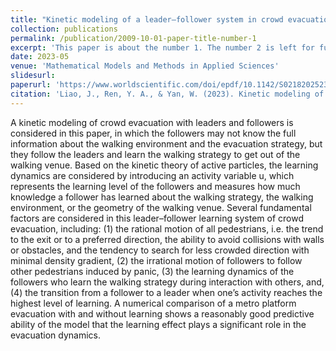 ```yaml
---
title: "Kinetic modeling of a leader–follower system in crowd evacuation with collective learning"
collection: publications
permalink: /publication/2009-10-01-paper-title-number-1
excerpt: 'This paper is about the number 1. The number 2 is left for future work.'
date: 2023-05
venue: 'Mathematical Models and Methods in Applied Sciences'
slidesurl: 
paperurl: 'https://www.worldscientific.com/doi/epdf/10.1142/S0218202523500240'
citation: 'Liao, J., Ren, Y. A., & Yan, W. (2023). Kinetic modeling of a leader–follower system in crowd evacuation with collective learning. Mathematical Models and Methods in Applied Sciences, 33(05), 1099-1117.'
---
```


A kinetic modeling of crowd evacuation with leaders and followers is considered in this paper, in which the followers may not know the full information about the walking environment and the evacuation strategy, but they follow the leaders and learn the walking strategy to get out of the walking venue. Based on the kinetic theory of active particles, the learning dynamics are considered by introducing an activity variable u, which represents the learning level of the followers and measures how much knowledge a follower has learned about the walking strategy, the walking environment, or the geometry of the walking venue. Several fundamental factors are considered in this leader–follower learning system of crowd evacuation, including: (1) the rational motion of all pedestrians, i.e. the trend to the exit or to a preferred direction, the ability to avoid collisions with walls or obstacles, and the tendency to search for less crowded direction with minimal density gradient, (2) the irrational motion of followers to follow other pedestrians induced by panic, (3) the learning dynamics of the followers who learn the walking strategy during interaction with others, and, (4) the transition from a follower to a leader when one’s activity reaches the highest level of learning. A numerical comparison of a metro platform evacuation with and without learning shows a reasonably good predictive ability of the model that the learning effect plays a significant role in the evacuation dynamics.
